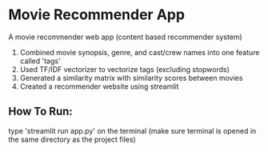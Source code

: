 # Movie Recommender App

A movie recommender web app (content based recommender system)

1) Combined movie synopsis, genre, and cast/crew names into one feature called 'tags'
2) Used TF/IDF vectorizer to vectorize tags (excluding stopwords)
3) Generated a similarity matrix with similarity scores between movies
4) Created a recommender website using streamlit

## How To Run:

type 'streamlit run app.py' on the terminal (make sure terminal is opened in the same directory as the project files)
